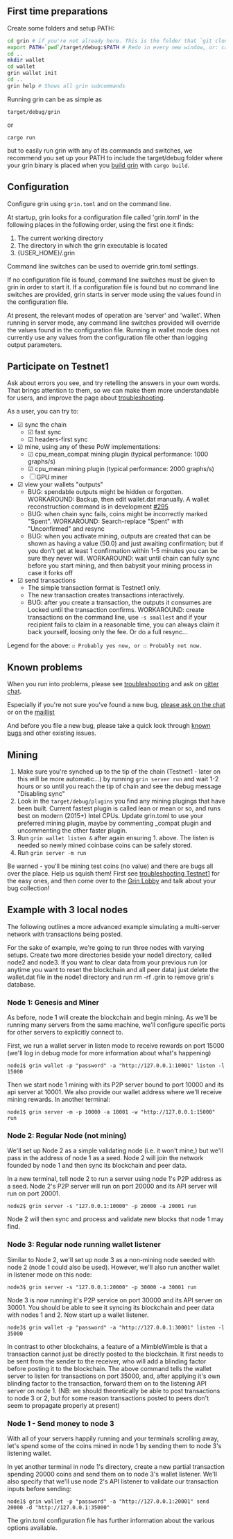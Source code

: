
## First time preparations

Create some folders and setup PATH:

````bash
cd grin # if you're not already here. This is the folder that `git clone` created for you.
export PATH=`pwd`/target/debug:$PATH # Redo in every new window, or: cargo install
cd ..
mkdir wallet
cd wallet
grin wallet init
cd ..
grin help # Shows all grin subcommands
````

Running grin can be as simple as
```
target/debug/grin
```

or

```
cargo run
```

but to easily run grin with any of its commands and switches, we recommend you set up your PATH to include the target/debug folder where your grin binary is placed when you [build grin](https://github.com/mimblewimble/docs/wiki/Building) with `cargo build`.


## Configuration

Configure grin using `grin.toml` and on the command line.

At startup, grin looks for a configuration file called 'grin.toml' in the following places in the following order, using the first one it finds:

1. The current working directory
2. The directory in which the grin executable is located
3. {USER_HOME}/.grin

Command line switches can be used to override grin.toml settings.

If no configuration file is found, command line switches must be given to grin in order to start it. If a configuration file is found but no command line switches are provided, grin starts in server mode using the values found in the configuration file.

At present, the relevant modes of operation are 'server' and 'wallet'. When running in server mode, any command line switches provided will override the values found in the configuration file. Running in wallet mode does not currently use any values from the configuration file other than logging output parameters.

## Participate on Testnet1

Ask about errors you see, and try retelling the answers in your own words.
That brings attention to them, so we can make them more understandable for
users, and improve the page about
[troubleshooting](https://github.com/mimblewimble/docs/wiki/Troubleshooting).

As a user, you can try to:

- ☑ sync the chain
  - ☑ fast sync
  - ☑ headers-first sync
- ☑ mine, using any of these PoW implementations:
  - ☑ cpu_mean_compat mining plugin (typical performance: 1000 graphs/s)
  - ☑ cpu_mean mining plugin (typical performance: 2000 graphs/s)
  - ☐ GPU miner
- ☑ view your wallets "outputs"
  - BUG: spendable outputs might be hidden or forgotten.
    WORKAROUND: Backup, then edit wallet.dat manually.
    A wallet reconstruction command is in development
    [#295](https://github.com/mimblewimble/grin/issues/295)
  - BUG: when chain sync fails, coins might be incorrectly marked "Spent".
    WORKAROUND: Search-replace "Spent" with "Unconfirmed" and resync
  - BUG: when you activate mining, outputs are created that can be shown as
    having a value (50.0) and just awaiting confirmation; but if you don't get
    at least 1 confirmation within 1-5 minutes you can be sure they never will.
    WORKAROUND: wait until chain can fully sync before you start mining, and
    then babysit your mining process in case it forks off
- ☑ send transactions
  - The simple transaction format is Testnet1 only.
  - The new transaction creates transactions interactively.
  - BUG: after you create a transaction, the outputs it consumes are Locked
    until the transaction confirms.
    WORKAROUND: create transactions on the command line, use `-s smallest`
    and if your recipient fails to claim in a reasonable time, you can always
    claim it back yourself, loosing only the fee. Or do a full resync...

Legend for the above: `☑ Probably yes now, or ☐ Probably not now.`

## Known problems
When you run into problems, please see [troubleshooting](https://github.com/mimblewimble/docs/wiki/Troubleshooting)
and ask on [gitter chat](https://gitter.im/grin_community/Lobby).

Especially if you're not sure you've found a new bug,
[please ask on the chat](https://gitter.im/grin_community/Lobby)
or on the [maillist](https://launchpad.net/~mimblewimble)

And before you file a new bug, please take a quick look through
[known bugs](https://github.com/mimblewimble/grin/issues?utf8=%E2%9C%93&q=label%3Abug+)
and other existing issues.

## Mining
1. Make sure you're synched up to the tip of the chain (Testnet1 - later on this will be more automatic...) by running `grin server run` and wait 1-2 hours or so until you reach the tip of chain and see the debug message "Disabling sync"
2. Look in the `target/debug/plugins` you find any mining plugings that have been built. Current fastest plugin is called lean or mean or so, and runs best on modern (2015+) Intel CPUs. Update grin.toml to use your preferred mining plugin, maybe by commenting _compat plugin and uncommenting the other faster plugin.
3. Run `grin wallet listen &` after again ensuring 1. above. The listen is needed so newly mined coinbase coins can be safely stored.
4. Run `grin server -m run`

Be warned - you'll be mining test coins (no value) and there are bugs all over the place. Help us squish them! First see  [troubleshooting Testnet1](https://github.com/mimblewimble/docs/wiki/Testnet1-troubleshooting) for the easy ones, and then come over to the [Grin Lobby](https://gitter.im/grin_community/Lobby) and talk about your bug collection!

## Example with 3 local nodes

The following outlines a more advanced example simulating a multi-server network with transactions being posted.

For the sake of example, we're going to run three nodes with varying setups. Create two more directories beside your node1 directory, called node2 and node3. If you want to clear data from your previous run (or anytime you want to reset the blockchain and all peer data) just delete the wallet.dat file in the node1 directory and run rm -rf .grin to remove grin's database.

### Node 1: Genesis and Miner

As before, node 1 will create the blockchain and begin mining. As we'll be running many servers from the same machine, we'll configure specific ports for other servers to explicitly connect to.

First, we run a wallet server in listen mode to receive rewards on port 15000 (we'll log in debug mode for more information about what's happening)

    node1$ grin wallet -p "password" -a "http://127.0.0.1:10001" listen -l 15000

Then we start node 1 mining with its P2P server bound to port 10000 and its api server at 10001. We also provide our wallet address where we'll receive mining rewards. In another terminal:

    node1$ grin server -m -p 10000 -a 10001 -w "http://127.0.0.1:15000" run

### Node 2: Regular Node (not mining)

We'll set up Node 2 as a simple validating node (i.e. it won't mine,) but we'll pass in the address of node 1 as a seed. Node 2 will join the network founded by node 1 and then sync its blockchain and peer data.

In a new terminal, tell node 2 to run a server using node 1's P2P address as a seed.  Node 2's P2P server will run on port 20000 and its API server will run on port 20001.

    node2$ grin server -s "127.0.0.1:10000" -p 20000 -a 20001 run

Node 2 will then sync and process and validate new blocks that node 1 may find.

### Node 3: Regular node running wallet listener

Similar to Node 2, we'll set up node 3 as a non-mining node seeded with node 2 (node 1 could also be used). However, we'll also run another wallet in listener mode on this node:

    node3$ grin server -s "127.0.0.1:20000" -p 30000 -a 30001 run

Node 3 is now running it's P2P service on port 30000 and its API server on 30001. You should be able to see it syncing its blockchain and peer data with nodes 1 and 2. Now start up a wallet listener.

    node3$ grin wallet -p "password" -a "http://127.0.0.1:30001" listen -l 35000

In contrast to other blockchains, a feature of a MimbleWimble is that a transaction cannot just be directly posted to the blockchain. It first needs to be sent from the sender to the receiver,
who will add a blinding factor before posting it to the blockchain. The above command tells the wallet server to listen for transactions on port 35000, and, after applying it's own blinding factor to the transaction, forward them on to the listening API server on node 1. (NB: we should theoretically be able to post transactions to node 3 or 2, but for some reason transactions posted to peers don't seem to propagate properly at present)

### Node 1 - Send money to node 3

With all of your servers happily running and your terminals scrolling away, let's spend some of the coins mined in node 1 by sending them to node 3's listening wallet.

In yet another terminal in node 1's directory, create a new partial transaction spending 20000 coins and send them on to node 3's wallet listener. We'll also specify that we'll
use node 2's API listener to validate our transaction inputs before sending:

    node1$ grin wallet -p "password" -a "http://127.0.0.1:20001" send 20000 -d "http://127.0.0.1:35000"

The grin.toml configuration file has further information about the various options available.
